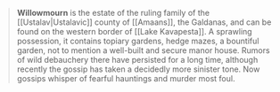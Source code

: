 > **Willowmourn** is the estate of the ruling family of the [[Ustalav|Ustalavic]] county of [[Amaans]], the Galdanas, and can be found on the western border of [[Lake Kavapesta]]. A sprawling possession, it contains topiary gardens, hedge mazes, a bountiful garden, not to mention a well-built and secure manor house. Rumors of wild debauchery there have persisted for a long time, although recently the gossip has taken a decidedly more sinister tone. Now gossips whisper of fearful hauntings and murder most foul.








